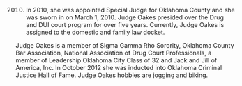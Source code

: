 ﻿---
fname: 'Martha'
lname: 'Oakes'
id: 1009
published: false
layout: judge-bio
---
2010. In 2010, she was appointed Special Judge for Oklahoma
County and she was sworn in on March 1, 2010. Judge Oakes presided over
the Drug and DUI court program for over five years. Currently, Judge
Oakes is assigned to the domestic and family law docket.

Judge Oakes is a member of Sigma Gamma Rho Sorority, Oklahoma County Bar
Association, National Association of Drug Court Professionals, a member
of Leadership Oklahoma City Class of 32 and Jack and Jill of America,
Inc. In October 2012 she was inducted into Oklahoma Criminal Justice
Hall of Fame. Judge Oakes hobbies are jogging and biking.
